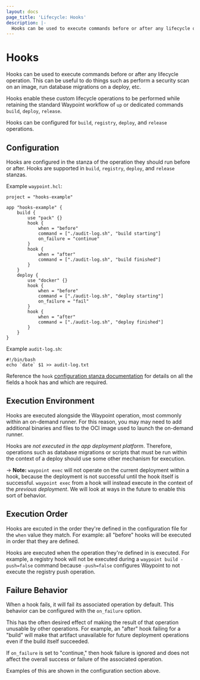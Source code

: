 ```yaml
---
layout: docs
page_title: 'Lifecycle: Hooks'
description: |-
  Hooks can be used to execute commands before or after any lifecycle operation.
---
```


# Hooks

Hooks can be used to execute commands before or after any lifecycle operation.
This can be useful to do things such as perform a security scan on an image,
run database migrations on a deploy, etc.

Hooks enable these custom lifecycle operations to be performed while
retaining the standard Waypoint workflow of `up` or dedicated commands
`build`, `deploy`, `release`.

Hooks can be configured for `build`, `registry`, `deploy`, and `release`
operations.

## Configuration

Hooks are configured in the stanza of the operation they should run
before or after. Hooks are supported in `build`, `registry`, `deploy`,
and `release` stanzas.

Example `waypoint.hcl`:

```hcl
project = "hooks-example"

app "hooks-example" {
    build {
        use "pack" {}
        hook {
            when = "before"
            command = ["./audit-log.sh", "build starting"]
            on_failure = "continue"
        }
        hook {
            when = "after"
            command = ["./audit-log.sh", "build finished"]
        }
    }
    deploy {
        use "docker" {}
        hook {
            when = "before"
            command = ["./audit-log.sh", "deploy starting"]
            on_failure = "fail"
        }
        hook {
            when = "after"
            command = ["./audit-log.sh", "deploy finished"]
        }
    }
}
```

Example `audit-log.sh`:

```shell
#!/bin/bash
echo `date` $1 >> audit-log.txt
```

Reference the `hook` [configuration stanza documentation](../docs/waypoint-hcl/hook)
for details on all the fields a hook has and which are required.

## Execution Environment

Hooks are executed alongside the Waypoint operation, most commonly within an
on-demand runner. For this reason, you may may need to add additional binaries and
files to the OCI image used to launch the on-demand runner.

Hooks are _not executed in the app deployment platform_. Therefore, operations
such as database migrations or scripts that must be run within the context
of a deploy should use some other mechanism for execution.

-> **Note:** `waypoint exec` will not operate on the current deployment
within a hook, because the deployment is not successful until the hook
itself is successful. `waypoint exec` from a hook will instead execute in the context of the
_previous deployment_. We will look at ways in the future to enable this sort
of behavior.

## Execution Order

Hooks are excuted in the order they're defined in the configuration
file for the `when` value they match. For example: all "before" hooks will be executed in order that they are
defined.

Hooks are executed when the operation they're defined in is executed.
For example, a registry hook will not be executed during a `waypoint build -push=false`
command because `-push=false` configures Waypoint to not execute the
registry push operation.

## Failure Behavior

When a hook fails, it will fail its associated operation by default.
This behavior can be configured with the `on_failure` option.

This has the often desired effect of making the result of that operation
unusable by other operations. For example, an "after" hook failing for a
"build" will make that artifact unavailable for future deployment operations
even if the build itself succeeded.

If `on_failure` is set to "continue," then hook failure is ignored
and does not affect the overall success or failure of the associated operation.

Examples of this are shown in the configuration section above.
